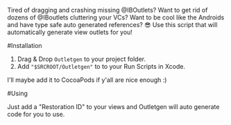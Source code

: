 
Tired of dragging and crashing missing @IBOutlets? Want to get rid of dozens of @IBoutlets cluttering your VCs? Want to be cool like the Androids and have type safe auto generated references? 😎
Use this script that will automatically generate view outlets for you!

#Installation

1. Drag & Drop `Outletgen` to your project folder.
2. Add `"$SRCROOT/Outletgen"` to to your Run Scripts in Xcode.

I'll maybe add it to CocoaPods if y'all are nice enough :)

#Using

Just add a "Restoration ID" to your views and Outletgen will auto generate code for you to use.
